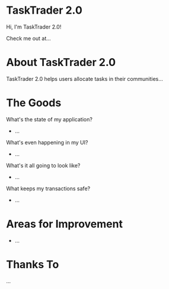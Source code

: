 # TaskTrader 2.0

Hi, I'm TaskTrader 2.0!

Check me out at...

# About TaskTrader 2.0
TaskTrader 2.0 helps users allocate tasks in their communities...

# The Goods
What's the state of my application?
* ...

What's even happening in my UI?
* ...

What's it all going to look like?
* ...

What keeps my transactions safe?
* ...

# Areas for Improvement
* ...


# Thanks To
...
